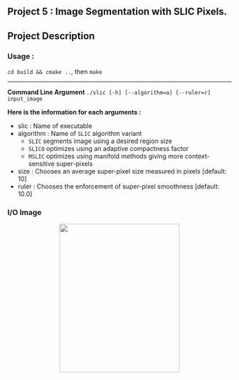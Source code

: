 ## Project 5 : Image Segmentation with SLIC Pixels.


## Project Description

### Usage : 

``cd build && cmake ..``, then `make`

---
**Command Line Argument**
```./slic [-h] [--algorithm=a] [--ruler=r] input_image```

**Here is the information for each arguments :**

- slic 			 : Name of executable
- algorithm     : Name of `SLIC` algorithm variant
  - `SLIC` segments image using a desired region size
  - `SLICO` optimizes using an adaptive compactness factor
  - `MSLIC` optimizes using manifold methods giving more context-sensitive super-pixels
- size             : Chooses an average super-pixel size measured in pixels [default: 10]
- ruler            : Chooses the enforcement of super-pixel smoothness [default: 10.0]

### I/O Image
<p align="center">
  <img src="./img/korea.jpg" width="270" height="334" >
</p>
